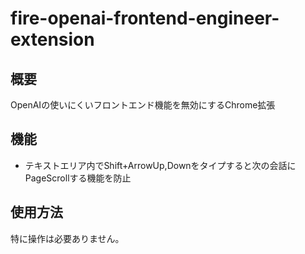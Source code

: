 # fire-openai-frontend-engineer-extension

## 概要
OpenAIの使いにくいフロントエンド機能を無効にするChrome拡張

## 機能
- テキストエリア内でShift+ArrowUp,Downをタイプすると次の会話にPageScrollする機能を防止

## 使用方法
特に操作は必要ありません。
